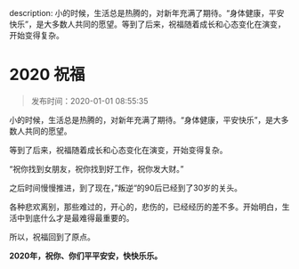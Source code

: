 description: 小的时候，生活总是热腾的，对新年充满了期待。“身体健康，平安快乐”，是大多数人共同的愿望。等到了后来，祝福随着成长和心态变化在演变，开始变得复杂。

# 2020 祝福

> 发布时间：2020-01-01 08:55:35

小的时候，生活总是热腾的，对新年充满了期待。“身体健康，平安快乐”，是大多数人共同的愿望。

等到了后来，祝福随着成长和心态变化在演变，开始变得复杂。

“祝你找到女朋友，祝你找到好工作，祝你发大财。”

之后时间慢慢推进，到了现在，”叛逆“的90后已经到了30岁的关头。

各种悲欢离别，那些难过的，开心的，悲伤的，已经经历的差不多。开始明白，生活中到底什么才是最难得最重要的。

所以，祝福回到了原点。

**2020年，祝你、你们平平安安，快快乐乐。**